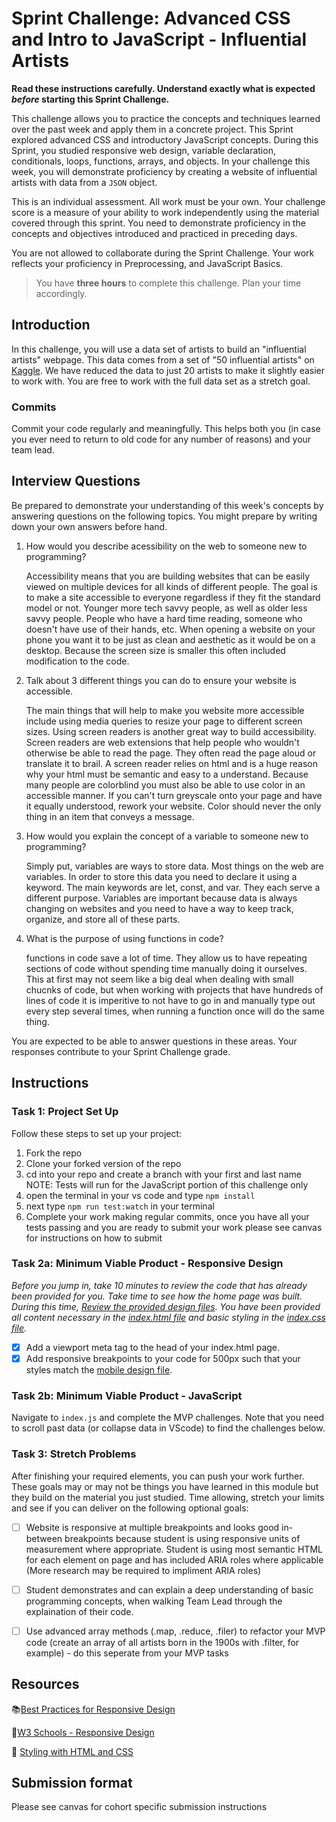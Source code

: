 # Sprint Challenge: Advanced CSS and Intro to JavaScript - Influential Artists

**Read these instructions carefully. Understand exactly what is expected _before_ starting this Sprint Challenge.**

This challenge allows you to practice the concepts and techniques learned over the past week and apply them in a concrete project. This Sprint explored advanced CSS and introductory JavaScript concepts. During this Sprint, you studied responsive web design, variable declaration, conditionals, loops, functions, arrays, and objects. In your challenge this week, you will demonstrate proficiency by creating a website of influential artists with data from a `JSON` object.

This is an individual assessment. All work must be your own. Your challenge score is a measure of your ability to work independently using the material covered through this sprint. You need to demonstrate proficiency in the concepts and objectives introduced and practiced in preceding days.

You are not allowed to collaborate during the Sprint Challenge. Your work reflects your proficiency in Preprocessing, and JavaScript Basics.

> You have **three hours** to complete this challenge. Plan your time accordingly.

## Introduction

In this challenge, you will use a data set of artists to build an "influential artists" webpage. This data comes from a set of "50 influential artists" on [Kaggle](https://www.kaggle.com/ikarus777/best-artworks-of-all-time). We have reduced the data to just 20 artists to make it slightly easier to work with. You are free to work with the full data set as a stretch goal.

### Commits

Commit your code regularly and meaningfully. This helps both you (in case you ever need to return to old code for any number of reasons) and your team lead.

## Interview Questions

Be prepared to demonstrate your understanding of this week's concepts by answering questions on the following topics. You might prepare by writing down your own answers before hand.

1. How would you describe acessibility on the web to someone new to programming?

    Accessibility means that you are building websites that can be easily viewed on multiple devices for all kinds of different people. The goal is to make a site accessible to everyone regardless if they fit the standard model or not. Younger more tech savvy people, as well as older less savvy people. People who have a hard time reading, someone who doesn't have use of their hands, etc. When opening a website on your phone you want it to be just as clean and aesthetic as it would be on a desktop. Because the screen size is smaller this often included modification to the code. 

2. Talk about 3 different things you can do to ensure your website is accessible. 

    The main things that will help to make you website more accessible include using media queries to resize your page to different screen sizes. Using screen readers is another great way to build accessibility. Screen readers are web extensions that help people who wouldn't otherwise be able to read the page. They often read the page aloud or translate it to brail. A screen reader relies on html and is a huge reason why your html must be semantic and easy to a understand. Because many people are colorblind you must also be able to use color in an accessible manner. If you can't turn greyscale onto your page and have it equally understood, rework your website. Color should never the only thing in an item that conveys a message.

3. How would you explain the concept of a variable to someone new to programming?

    Simply put, variables are ways to store data. Most things on the web are variables. In order to store this data you need to declare it using a keyword. The main keywords are let, const, and var. They each serve a different purpose. Variables are important because data is always changing on websites and you need to have a way to keep track, organize, and store all of these parts.

4. What is the purpose of using functions in code?

    functions in code save a lot of time. They allow us to have repeating sections of code without spending time manually doing it ourselves. This at first may not seem like a big deal when dealing with small chucnks of code, but when working with projects that have hundreds of lines of code it is imperitive to not have to go in and manually type out every step several times, when running a function once will do the same thing.

You are expected to be able to answer questions in these areas. Your responses contribute to your Sprint Challenge grade. 

## Instructions

### Task 1: Project Set Up

Follow these steps to set up your project:

1. Fork the repo
2. Clone your forked version of the repo
3. cd into your repo and create a branch with your first and last name
NOTE: Tests will run for the JavaScript portion of this challenge only
4. open the terminal in your vs code and type `npm install`
5. next type `npm run test:watch` in your terminal
6. Complete your work making regular commits, once you have all your tests passing and you are ready to submit your work please see canvas for instructions on how to submit

### Task 2a:  Minimum Viable Product - Responsive Design

*Before you jump in, take 10 minutes to review the code that has already been provided for you. Take time to see how the home page was built. During this time, [Review the provided design files](design/). You have been provided all content necessary in the [index.html file](index.html) and basic styling in the [index.css file](css/index.css).*

* [x] Add a viewport meta tag to the head of your index.html page.
* [x] Add responsive breakpoints to your code for 500px such that your styles match the [mobile design file](design/Mobile.png).

### Task 2b: Minimum Viable Product - JavaScript

Navigate to `index.js` and complete the MVP challenges. Note that you need to scroll past data (or collapse data in VScode) to find the challenges below.

### Task 3: Stretch Problems

After finishing your required elements, you can push your work further. These goals may or may not be things you have learned in this module but they build on the material you just studied. Time allowing, stretch your limits and see if you can deliver on the following optional goals:

* [ ] Website is responsive at multiple breakpoints and looks good in-between breakpoints because student is using responsive units of measurement where appropriate. Student is using most semantic HTML for each element on page and has included ARIA roles where applicable (More research may be required to impliment ARIA roles)  
* [ ] Student demonstrates and can explain a deep understanding of basic programming concepts, when walking Team Lead through the explaination of their code.
* [ ] Use advanced array methods (.map, .reduce, .filer) to refactor your MVP code (create an array of all artists born in the 1900s with .filter, for example) - do this seperate from your MVP tasks


## Resources

📚[Best Practices for Responsive Design](https://www.browserstack.com/guide/responsive-design-breakpoints)

🤝[W3 Schools - Responsive Design](https://www.w3schools.com/html/html_responsive.asp)

👀 [Styling with HTML and CSS](https://www.w3schools.com/html/html_css.asp)

## Submission format

Please see canvas for cohort specific submission instructions 

